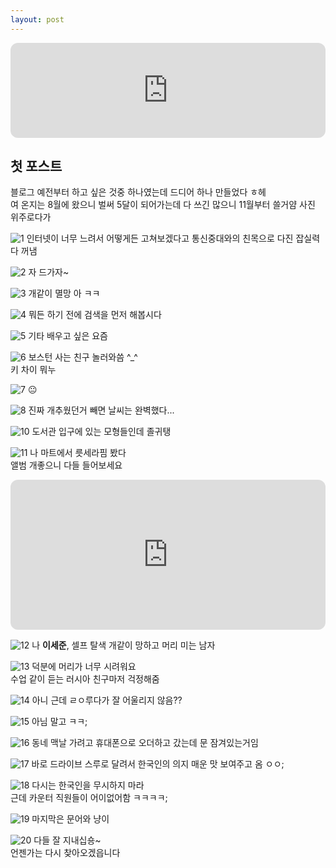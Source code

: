 ```yaml
---
layout: post
---
```

  
<iframe style="border-radius:12px" src="https://open.spotify.com/embed/track/6xGruZOHLs39ZbVccQTuPZ?utm_source=generator&theme=0" width="100%" height="152" frameBorder="0" allowfullscreen="" allow="autoplay; clipboard-write; encrypted-media; fullscreen; picture-in-picture" loading="lazy"></iframe>  

## 첫 포스트
블로그 예전부터 하고 싶은 것중 하나였는데 드디어 하나 만들었다 ㅎ헤  
여 온지는 8월에 왔으니 벌써 5달이 되어가는데 다 쓰긴 많으니 11월부터 쓸거얌 사진 위주로다가  
  
![1](https://s3.us-west-2.amazonaws.com/secure.notion-static.com/1ac95561-4731-4d35-b586-47e49c3f2bff/09793C35-AF44-4161-A588-A0AF5202EA61_1_201_a.jpeg?X-Amz-Algorithm=AWS4-HMAC-SHA256&X-Amz-Content-Sha256=UNSIGNED-PAYLOAD&X-Amz-Credential=AKIAT73L2G45EIPT3X45%2F20221214%2Fus-west-2%2Fs3%2Faws4_request&X-Amz-Date=20221214T080400Z&X-Amz-Expires=86400&X-Amz-Signature=7f8566cff0890dc0c5e105dd25ad93f6ec53962ad68d089eb7cb8be70c264bb2&X-Amz-SignedHeaders=host&response-content-disposition=filename%3D%2209793C35-AF44-4161-A588-A0AF5202EA61_1_201_a.jpeg%22&x-id=GetObject)
인터넷이 너무 느려서 어떻게든 고쳐보겠다고 통신중대와의 친목으로 다진 잡실력 다 꺼냄  
  
![2](https://s3.us-west-2.amazonaws.com/secure.notion-static.com/a2641ce7-64a5-4c03-b2be-7b2d38fcd38a/64E48A61-B01E-4E3B-8423-BAF4D9847790_1_201_a.jpeg?X-Amz-Algorithm=AWS4-HMAC-SHA256&X-Amz-Content-Sha256=UNSIGNED-PAYLOAD&X-Amz-Credential=AKIAT73L2G45EIPT3X45%2F20221214%2Fus-west-2%2Fs3%2Faws4_request&X-Amz-Date=20221214T080713Z&X-Amz-Expires=86400&X-Amz-Signature=39b9b01a3bbb76ddef79abcde38bd490a64152c8bad11f2218e51c838f188e50&X-Amz-SignedHeaders=host&response-content-disposition=filename%3D%2264E48A61-B01E-4E3B-8423-BAF4D9847790_1_201_a.jpeg%22&x-id=GetObject)
자 드가자~  
  
![3](https://s3.us-west-2.amazonaws.com/secure.notion-static.com/4ff9c26e-d47e-49bd-8981-456f09a71bcb/F34D58C9-0060-40FF-8400-07DB207A3916_1_201_a.jpeg?X-Amz-Algorithm=AWS4-HMAC-SHA256&X-Amz-Content-Sha256=UNSIGNED-PAYLOAD&X-Amz-Credential=AKIAT73L2G45EIPT3X45%2F20221214%2Fus-west-2%2Fs3%2Faws4_request&X-Amz-Date=20221214T080803Z&X-Amz-Expires=86400&X-Amz-Signature=736a29e6ee893b89a378641d99d609fb064a27116da3818d8d39a93c1495ba75&X-Amz-SignedHeaders=host&response-content-disposition=filename%3D%22F34D58C9-0060-40FF-8400-07DB207A3916_1_201_a.jpeg%22&x-id=GetObject)
개같이 멸망 아 ㅋㅋ  
  
![4](https://s3.us-west-2.amazonaws.com/secure.notion-static.com/73534d96-8452-454f-b996-0c47cb0d266b/20448136-A657-424C-8BB2-0210329DD8C1_1_201_a.jpeg?X-Amz-Algorithm=AWS4-HMAC-SHA256&X-Amz-Content-Sha256=UNSIGNED-PAYLOAD&X-Amz-Credential=AKIAT73L2G45EIPT3X45%2F20221214%2Fus-west-2%2Fs3%2Faws4_request&X-Amz-Date=20221214T080826Z&X-Amz-Expires=86400&X-Amz-Signature=e2baa717d0923914e45a6de03475e4706bff5529b0cddeee0ecc766221795752&X-Amz-SignedHeaders=host&response-content-disposition=filename%3D%2220448136-A657-424C-8BB2-0210329DD8C1_1_201_a.jpeg%22&x-id=GetObject)
뭐든 하기 전에 검색을 먼저 해봅시다  
  
![5](https://s3.us-west-2.amazonaws.com/secure.notion-static.com/075654cd-5534-4e30-9807-dcde482ae1f8/463CC592-A1C0-4C9A-B7F1-4FD0B1D8DAF9_1_201_a.jpeg?X-Amz-Algorithm=AWS4-HMAC-SHA256&X-Amz-Content-Sha256=UNSIGNED-PAYLOAD&X-Amz-Credential=AKIAT73L2G45EIPT3X45%2F20221214%2Fus-west-2%2Fs3%2Faws4_request&X-Amz-Date=20221214T080900Z&X-Amz-Expires=86400&X-Amz-Signature=b09944176d970a52baed981cabfd3178cd3fa47190864e5a51b19d6d1cbe371d&X-Amz-SignedHeaders=host&response-content-disposition=filename%3D%22463CC592-A1C0-4C9A-B7F1-4FD0B1D8DAF9_1_201_a.jpeg%22&x-id=GetObject)
기타 배우고 싶은 요즘  
  
![6](https://s3.us-west-2.amazonaws.com/secure.notion-static.com/fa5d4f3f-db88-475b-95fb-70502d1623e3/0CB3B822-7D07-43E6-B50D-B16A28779E3D_1_201_a.jpeg?X-Amz-Algorithm=AWS4-HMAC-SHA256&X-Amz-Content-Sha256=UNSIGNED-PAYLOAD&X-Amz-Credential=AKIAT73L2G45EIPT3X45%2F20221214%2Fus-west-2%2Fs3%2Faws4_request&X-Amz-Date=20221214T081524Z&X-Amz-Expires=86400&X-Amz-Signature=5064b6b540f8fbd9b0ce007e53a13bad3436c68ae62168148786583e1f916b7b&X-Amz-SignedHeaders=host&response-content-disposition=filename%3D%220CB3B822-7D07-43E6-B50D-B16A28779E3D_1_201_a.jpeg%22&x-id=GetObject)
보스턴 사는 친구 놀러와씀 ^_^  
키 차이 뭐누  
  
![7](https://s3.us-west-2.amazonaws.com/secure.notion-static.com/ae5b0d2f-81dc-4afb-9a88-df69226afbf4/18EF114F-88BA-457D-854D-59069B38C031_1_201_a.jpeg?X-Amz-Algorithm=AWS4-HMAC-SHA256&X-Amz-Content-Sha256=UNSIGNED-PAYLOAD&X-Amz-Credential=AKIAT73L2G45EIPT3X45%2F20221214%2Fus-west-2%2Fs3%2Faws4_request&X-Amz-Date=20221214T081548Z&X-Amz-Expires=86400&X-Amz-Signature=7d4f422ebc4696ebd8fa95c1126200ffc982b4a00dfdb4976b3e6fc48df9ef12&X-Amz-SignedHeaders=host&response-content-disposition=filename%3D%2218EF114F-88BA-457D-854D-59069B38C031_1_201_a.jpeg%22&x-id=GetObject)
😐  
  
![8](https://s3.us-west-2.amazonaws.com/secure.notion-static.com/b0f71452-cb94-4f5a-a99a-a129469e5aff/868FDEF1-D577-466A-8B29-72344D59108A_1_201_a.jpeg?X-Amz-Algorithm=AWS4-HMAC-SHA256&X-Amz-Content-Sha256=UNSIGNED-PAYLOAD&X-Amz-Credential=AKIAT73L2G45EIPT3X45%2F20221214%2Fus-west-2%2Fs3%2Faws4_request&X-Amz-Date=20221214T081603Z&X-Amz-Expires=86400&X-Amz-Signature=613a4ab7ad47337e25719fe52329126939c8f6d58d2d4b5d7a248de0b82868fe&X-Amz-SignedHeaders=host&response-content-disposition=filename%3D%22868FDEF1-D577-466A-8B29-72344D59108A_1_201_a.jpeg%22&x-id=GetObject)
진짜 개추웠던거 빼면 날씨는 완벽했다...  
  
![10](https://s3.us-west-2.amazonaws.com/secure.notion-static.com/c96aa524-b2b2-4e60-bb3b-1520c5543316/3FDA9781-56F9-41A1-BA9B-2F55418E48BD_1_201_a.jpeg?X-Amz-Algorithm=AWS4-HMAC-SHA256&X-Amz-Content-Sha256=UNSIGNED-PAYLOAD&X-Amz-Credential=AKIAT73L2G45EIPT3X45%2F20221214%2Fus-west-2%2Fs3%2Faws4_request&X-Amz-Date=20221214T085633Z&X-Amz-Expires=86400&X-Amz-Signature=89d0dff6ea7b6d5015aac6727a113eeb64e45dd43d2de33b59c19417b99eb2b4&X-Amz-SignedHeaders=host&response-content-disposition=filename%3D%223FDA9781-56F9-41A1-BA9B-2F55418E48BD_1_201_a.jpeg%22&x-id=GetObject)
도서관 입구에 있는 모형들인데 졸귀탱  
  
![11](https://s3.us-west-2.amazonaws.com/secure.notion-static.com/d4b5300d-deb8-4956-aae5-3858adf616d6/8E9A9453-A775-4A0B-BDB4-FA9F803C9F0F_1_201_a.jpeg?X-Amz-Algorithm=AWS4-HMAC-SHA256&X-Amz-Content-Sha256=UNSIGNED-PAYLOAD&X-Amz-Credential=AKIAT73L2G45EIPT3X45%2F20221214%2Fus-west-2%2Fs3%2Faws4_request&X-Amz-Date=20221214T081654Z&X-Amz-Expires=86400&X-Amz-Signature=7dcd316c3bd4b5e79ba96936a7c5a06322ce7524e9f3618f8ee94821934a741a&X-Amz-SignedHeaders=host&response-content-disposition=filename%3D%228E9A9453-A775-4A0B-BDB4-FA9F803C9F0F_1_201_a.jpeg%22&x-id=GetObject)
나 마트에서 릇세라핌 봤다  
앨범 개좋으니 다들 들어보세요  
<iframe style="border-radius:12px" src="https://open.spotify.com/embed/album/3u0ggfmK0vjuHMNdUbtaa9?utm_source=generator&theme=0" width="100%" height="240" frameBorder="0" allowfullscreen="" allow="autoplay; clipboard-write; encrypted-media; fullscreen; picture-in-picture" loading="lazy"></iframe>  
  
![12](https://s3.us-west-2.amazonaws.com/secure.notion-static.com/3a524d33-522c-45b6-8eea-3ebfb365c55f/49110E27-D827-4911-8607-92A71EAB7E0C_1_201_a.jpeg?X-Amz-Algorithm=AWS4-HMAC-SHA256&X-Amz-Content-Sha256=UNSIGNED-PAYLOAD&X-Amz-Credential=AKIAT73L2G45EIPT3X45%2F20221214%2Fus-west-2%2Fs3%2Faws4_request&X-Amz-Date=20221214T081725Z&X-Amz-Expires=86400&X-Amz-Signature=b8de661014de669d963e7f4d990801b1facdd4433ce94926d8cbb17710c39aea&X-Amz-SignedHeaders=host&response-content-disposition=filename%3D%2249110E27-D827-4911-8607-92A71EAB7E0C_1_201_a.jpeg%22&x-id=GetObject)
나 __이세준__, 셀프 탈색 개같이 망하고 머리 미는 남자  
  
![13](https://s3.us-west-2.amazonaws.com/secure.notion-static.com/1b432164-c94d-425b-9244-3f75a0c10877/AE650AAE-79EC-4043-BF00-9DBAFD635E73_1_201_a.jpeg?X-Amz-Algorithm=AWS4-HMAC-SHA256&X-Amz-Content-Sha256=UNSIGNED-PAYLOAD&X-Amz-Credential=AKIAT73L2G45EIPT3X45%2F20221214%2Fus-west-2%2Fs3%2Faws4_request&X-Amz-Date=20221214T081750Z&X-Amz-Expires=86400&X-Amz-Signature=05f167f201ad4480397945cb72d12ff0501465c343d0434ba00578d7c492ab3f&X-Amz-SignedHeaders=host&response-content-disposition=filename%3D%22AE650AAE-79EC-4043-BF00-9DBAFD635E73_1_201_a.jpeg%22&x-id=GetObject)
덕분에 머리가 너무 시려워요  
수업 같이 듣는 러시아 친구마저 걱정해줌  
  
![14](https://s3.us-west-2.amazonaws.com/secure.notion-static.com/99db94d2-e4fb-4070-9966-998f8649ac93/158619B1-DC9C-4AC5-82CE-CAC45705BAB6_1_201_a.jpeg?X-Amz-Algorithm=AWS4-HMAC-SHA256&X-Amz-Content-Sha256=UNSIGNED-PAYLOAD&X-Amz-Credential=AKIAT73L2G45EIPT3X45%2F20221214%2Fus-west-2%2Fs3%2Faws4_request&X-Amz-Date=20221214T081814Z&X-Amz-Expires=86400&X-Amz-Signature=7b1fa1221953c5b52c3aaebf7845404e7f2d64196d1cfaeb1fb9308d427d2abd&X-Amz-SignedHeaders=host&response-content-disposition=filename%3D%22158619B1-DC9C-4AC5-82CE-CAC45705BAB6_1_201_a.jpeg%22&x-id=GetObject)
아니 근데 ㄹㅇ루다가 잘 어울리지 않음??  
  
![15](https://s3.us-west-2.amazonaws.com/secure.notion-static.com/88f36f05-6877-4657-97d0-515327280ce7/5C0838A1-079E-4CC3-B952-4CDEA6FAD22B_1_201_a.jpeg?X-Amz-Algorithm=AWS4-HMAC-SHA256&X-Amz-Content-Sha256=UNSIGNED-PAYLOAD&X-Amz-Credential=AKIAT73L2G45EIPT3X45%2F20221214%2Fus-west-2%2Fs3%2Faws4_request&X-Amz-Date=20221214T081840Z&X-Amz-Expires=86400&X-Amz-Signature=23ec19a9522f098021184785104cf30df0736d06a5fd2ea2a2ea0b1e892e3246&X-Amz-SignedHeaders=host&response-content-disposition=filename%3D%225C0838A1-079E-4CC3-B952-4CDEA6FAD22B_1_201_a.jpeg%22&x-id=GetObject)
아님 말고 ㅋㅋ;  
  
![16](https://s3.us-west-2.amazonaws.com/secure.notion-static.com/cdd001b5-b3a9-49e4-97b5-b1548d6ad889/6A5322F7-ACBF-4AFD-85D3-2A84DB8565B3_1_201_a.jpeg?X-Amz-Algorithm=AWS4-HMAC-SHA256&X-Amz-Content-Sha256=UNSIGNED-PAYLOAD&X-Amz-Credential=AKIAT73L2G45EIPT3X45%2F20221214%2Fus-west-2%2Fs3%2Faws4_request&X-Amz-Date=20221214T081947Z&X-Amz-Expires=86400&X-Amz-Signature=42f3d52509acda9fa3fd04a1eaf86d9e8e6abc22925d90a8daa5691bda680e88&X-Amz-SignedHeaders=host&response-content-disposition=filename%3D%226A5322F7-ACBF-4AFD-85D3-2A84DB8565B3_1_201_a.jpeg%22&x-id=GetObject)
동네 맥날 가려고 휴대폰으로 오더하고 갔는데 문 잠겨있는거임  
  
![17](https://s3.us-west-2.amazonaws.com/secure.notion-static.com/23b532e6-3695-4842-8c71-b0bb2001d675/BCF34BEA-9D5E-481C-913F-FC7E51ABC73B_1_102_a.jpeg?X-Amz-Algorithm=AWS4-HMAC-SHA256&X-Amz-Content-Sha256=UNSIGNED-PAYLOAD&X-Amz-Credential=AKIAT73L2G45EIPT3X45%2F20221214%2Fus-west-2%2Fs3%2Faws4_request&X-Amz-Date=20221214T082017Z&X-Amz-Expires=86400&X-Amz-Signature=e3804bfe120da702e60529c3ae633ae6801ed92bd4fdf5f6094037a263695795&X-Amz-SignedHeaders=host&response-content-disposition=filename%3D%22BCF34BEA-9D5E-481C-913F-FC7E51ABC73B_1_102_a.jpeg%22&x-id=GetObject)
바로 드라이브 스루로 달려서 한국인의 의지 매운 맛 보여주고 옴 ㅇㅇ;  
  
![18](https://s3.us-west-2.amazonaws.com/secure.notion-static.com/4698c593-a4cd-4202-b22f-8fb82e77e82c/6EF0628D-2D8F-4472-ACE4-1D6ED3E31D60_1_201_a.jpeg?X-Amz-Algorithm=AWS4-HMAC-SHA256&X-Amz-Content-Sha256=UNSIGNED-PAYLOAD&X-Amz-Credential=AKIAT73L2G45EIPT3X45%2F20221214%2Fus-west-2%2Fs3%2Faws4_request&X-Amz-Date=20221214T082044Z&X-Amz-Expires=86400&X-Amz-Signature=415a5547c554484e6727aa84a6bdd1cd236f2a9175262c353b8272bad7dd3760&X-Amz-SignedHeaders=host&response-content-disposition=filename%3D%226EF0628D-2D8F-4472-ACE4-1D6ED3E31D60_1_201_a.jpeg%22&x-id=GetObject)
다시는 한국인을 무시하지 마라  
근데 카운터 직원들이 어이없어함 ㅋㅋㅋㅋ;  
  
![19](https://s3.us-west-2.amazonaws.com/secure.notion-static.com/46635458-8731-4706-889f-c035b5fa6a60/77C2BD1A-879E-4C61-9592-5B81A222B185_1_105_c.jpeg?X-Amz-Algorithm=AWS4-HMAC-SHA256&X-Amz-Content-Sha256=UNSIGNED-PAYLOAD&X-Amz-Credential=AKIAT73L2G45EIPT3X45%2F20221214%2Fus-west-2%2Fs3%2Faws4_request&X-Amz-Date=20221214T082125Z&X-Amz-Expires=86400&X-Amz-Signature=f02168bf9f1c5c9feb92a257223b85028c64f7b45369f64236c2e39a10c71e5a&X-Amz-SignedHeaders=host&response-content-disposition=filename%3D%2277C2BD1A-879E-4C61-9592-5B81A222B185_1_105_c.jpeg%22&x-id=GetObject)
마지막은 문어와 냥이  
  
![20](https://s3.us-west-2.amazonaws.com/secure.notion-static.com/07e5ea53-e6ea-49b8-acc5-dc336cb925e8/DB2B2C23-6140-4C85-9F39-2D492CDA36DB.jpeg?X-Amz-Algorithm=AWS4-HMAC-SHA256&X-Amz-Content-Sha256=UNSIGNED-PAYLOAD&X-Amz-Credential=AKIAT73L2G45EIPT3X45%2F20221214%2Fus-west-2%2Fs3%2Faws4_request&X-Amz-Date=20221214T092330Z&X-Amz-Expires=86400&X-Amz-Signature=1fcdbdf2063602fc2cc9163a4a0c7a30ac4a74cb7c05b6dd4a36c953d8ea6e00&X-Amz-SignedHeaders=host&response-content-disposition=filename%3D%22DB2B2C23-6140-4C85-9F39-2D492CDA36DB.jpeg%22&x-id=GetObject)
다들 잘 지내십숑~  
언젠가는 다시 찾아오겠읍니다